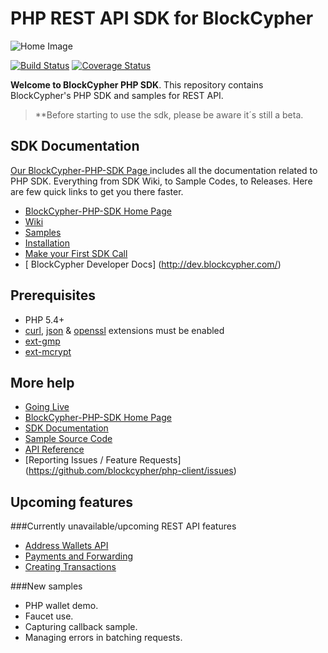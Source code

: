 # PHP REST API SDK for BlockCypher

![Home Image](https://raw.githubusercontent.com/wiki/blockcypher/php-client/images/homepage.jpg)

[![Build Status](https://travis-ci.org/blockcypher/php-client.svg)](https://travis-ci.org/blockcypher/php-client) 
[![Coverage Status](https://coveralls.io/repos/blockcypher/php-client/badge.svg?branch=master)](https://coveralls.io/r/blockcypher/php-client?branch=master)

__Welcome to BlockCypher PHP SDK__. This repository contains BlockCypher's PHP SDK and samples for REST API.

> **Before starting to use the sdk, please be aware it´s still a beta.

## SDK Documentation

[ Our BlockCypher-PHP-SDK Page ](http://blockcypher.github.io/php-client/) includes all the documentation related to PHP SDK. Everything from SDK Wiki, to Sample Codes, to Releases. Here are few quick links to get you there faster.

* [ BlockCypher-PHP-SDK Home Page ](http://blockcypher.github.io/php-client/)
* [ Wiki ](https://github.com/blockcypher/php-client/wiki)
* [ Samples ](http://blockcypher.github.io/php-client/sample/)
* [ Installation ](https://github.com/blockcypher/php-client/wiki/Installation)
* [ Make your First SDK Call](https://github.com/blockcypher/php-client/wiki/Making-First-Call)
* [ BlockCypher Developer Docs] (http://dev.blockcypher.com/)

## Prerequisites

   - PHP 5.4+
   - [curl](http://php.net/manual/en/book.curl.php), [json](http://php.net/manual/en/book.json.php) & [openssl](http://php.net/manual/en/book.openssl.php) extensions must be enabled
   - [ext-gmp](http://php.net/manual/en/book.gmp.php)
   - [ext-mcrypt](http://php.net/manual/es/book.mcrypt.php)

## More help
   * [Going Live](https://github.com/blockcypher/php-client/wiki/Going-Live)
   * [BlockCypher-PHP-SDK Home Page](http://blockcypher.github.io/php-client/)
   * [SDK Documentation](https://github.com/blockcypher/php-client/wiki)
   * [Sample Source Code](http://blockcypher.github.io/php-client/sample/)
   * [API Reference](http://dev.blockcypher.com/)
   * [Reporting Issues / Feature Requests] (https://github.com/blockcypher/php-client/issues)
   
## Upcoming features

###Currently unavailable/upcoming REST API features

   * [Address Wallets API](http://dev.blockcypher.com/#wallet_api)
   * [Payments and Forwarding](http://dev.blockcypher.com/#payments)
   * [Creating Transactions](http://dev.blockcypher.com/#creating_transactions)
   
###New samples

   - PHP wallet demo.
   - Faucet use.
   - Capturing callback sample.
   - Managing errors in batching requests.

   
   